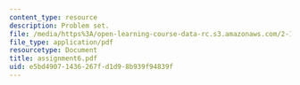 ```yaml
---
content_type: resource
description: Problem set.
file: /media/https%3A/open-learning-course-data-rc.s3.amazonaws.com/2-141-modeling-and-simulation-of-dynamic-systems-fall-2006/e5bd49071436267fd1d98b939f94839f_assignment6.pdf
file_type: application/pdf
resourcetype: Document
title: assignment6.pdf
uid: e5bd4907-1436-267f-d1d9-8b939f94839f
---
```

